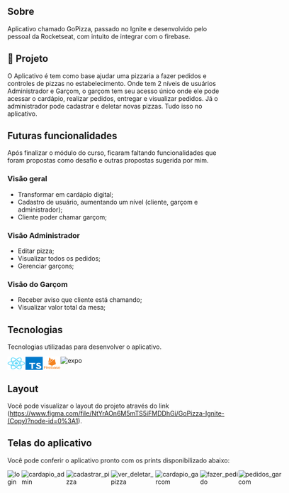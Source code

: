 ## Sobre

Aplicativo chamado GoPizza, passado no Ignite e desenvolvido pelo pessoal da Rocketseat, com intuito de integrar com o firebase.

## 🍕 Projeto

O Aplicativo é tem como base ajudar uma pizzaria a fazer pedidos e controles de pizzas no estabelecimento. Onde tem 2 níveis de usuários Administrador e Garçom, o garçom tem seu acesso único onde ele pode acessar o cardápio, realizar pedidos, entregar e visualizar pedidos. Já o administrador pode cadastrar e deletar novas pizzas. Tudo isso no aplicativo.

## Futuras funcionalidades

Após finalizar o módulo do curso, ficaram faltando funcionalidades que foram propostas como desafio e outras propostas sugerida por mim.

### Visão geral

- Transformar em cardápio digital;
- Cadastro de usuário, aumentando um nível (cliente, garçom e administrador);
- Cliente poder chamar garçom;

### Visão Administrador

- Editar pizza;
- Visualizar todos os pedidos;
- Gerenciar garçons;

### Visão do Garçom

- Receber aviso que cliente está chamando;
- Visualizar valor total da mesa;

## Tecnologias

Tecnologias utilizadas para desenvolver o aplicativo.

<div style="display: flex; align-items: center;"><br>  
  <img align="center" alt="React" height="30" width="40" src="https://raw.githubusercontent.com/devicons/devicon/master/icons/react/react-original.svg">    
  <img align="center" alt="Ts" height="30" width="40" src="https://raw.githubusercontent.com/devicons/devicon/master/icons/typescript/typescript-plain.svg"> 
  <img align="center" alt="firebase" height="30" width="40" src="https://raw.githubusercontent.com/devicons/devicon/master/icons/firebase/firebase-plain-wordmark.svg">
  <img align="center" alt="expo" height="30" src="https://user-images.githubusercontent.com/58645846/150408987-b00e1c24-b1ed-4f8b-b3ee-3ab140535c11.png">
</div>

## Layout

Você pode visualizar o layout do projeto através do link (https://www.figma.com/file/NtYrAOn6M5mTS5iFMDDhGi/GoPizza-Ignite-(Copy)?node-id=0%3A1).

## Telas do aplicativo

Você pode conferir o aplicativo pronto com os prints disponibilizado abaixo:

<div style="display: flex;">
  
  <img alt="login" title="GoPizza" width="20%" src="https://user-images.githubusercontent.com/58645846/150393816-8d2a1a59-3cb1-4d97-ab1c-138635a2b46e.jpg" />  
  
  <img alt="cardapio_admin" width="20%" title="GoPizza" src="https://user-images.githubusercontent.com/58645846/150393799-b4debdaa-8779-4fd7-87c4-25613f763517.jpg" />
  
  <img alt="cadastrar_pizza" width="20%" title="GoPizza" src="https://user-images.githubusercontent.com/58645846/150393812-507ec33c-e636-4088-8ca1-b3622a508421.jpg" />
  
  <img alt="ver_deletar_pizza" width="20%" title="GoPizza" src="https://user-images.githubusercontent.com/58645846/150393823-a4065298-d788-440d-9bfa-527ec761defa.jpg" />

  <img alt="cardapio_garcom" width="20%" title="GoPizza" src="https://user-images.githubusercontent.com/58645846/150393827-11b2a753-24b0-431c-880b-1c11b946140e.jpg" />
  
  <img alt="fazer_pedido" width="20%" title="GoPizza" src="https://user-images.githubusercontent.com/58645846/150393829-bb4296fa-e1b9-41a8-ae80-01ea168de21c.jpg" />
  
  <img alt="pedidos_garcom"  width="20%" title="GoPizza" src="https://user-images.githubusercontent.com/58645846/150393810-1ef91675-2b9b-43dd-ab2f-819b4753de62.jpg" />
  
</div>
